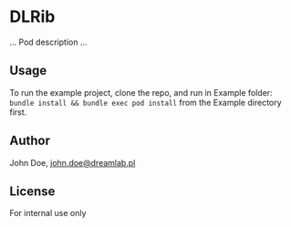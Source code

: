 # DLRib

... Pod description ...

## Usage

To run the example project, clone the repo, and run in Example folder: `bundle install && bundle exec pod install` from the Example directory first.

## Author

John Doe, john.doe@dreamlab.pl

## License

For internal use only
